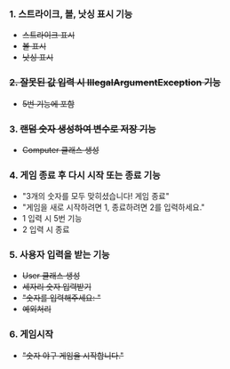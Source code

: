 ### 1. 스트라이크, 볼, 낫싱 표시 기능
* ~~스트라이크 표시~~
* ~~볼 표시~~
* ~~낫싱 표시~~

### ~~2. 잘못된 값 입력 시 IllegalArgumentException 기능~~
* ~~5번 기능에 포함~~
### 3. ~~랜덤 숫자 생성하여 변수로 저장 기능~~
* ~~Computer 클래스 생성~~

### 4. 게임 종료 후 다시 시작 또는 종료 기능
* "3개의 숫자를 모두 맞히셨습니다! 게임 종료"
* "게임을 새로 시작하려면 1, 종료하려면 2를 입력하세요."
* 1 입력 시 5번 기능
* 2 입력 시 종료

### 5. 사용자 입력을 받는 기능
* ~~User 클래스 생성~~
* ~~세자리 숫자 입력받기~~
* ~~"숫자를 입력해주세요: "~~
* ~~예외처리~~

### 6. 게임시작
* ~~"숫자 야구 게임을 시작합니다."~~
